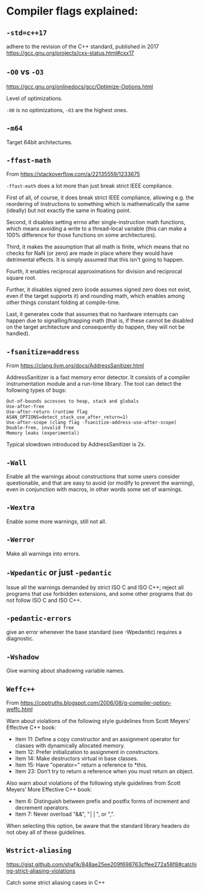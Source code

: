 # Compiler flags explained:

## `-std=c++17`
 
 adhere to the revision of the C++ standard, published in 2017 https://gcc.gnu.org/projects/cxx-status.html#cxx17

## `-O0` vs `-O3`

https://gcc.gnu.org/onlinedocs/gcc/Optimize-Options.html

Level of optimizations. 

`-O0` is no optimizations, `-O3` are the highest ones.

## `-m64`

Target 64bit architectures.

## `-ffast-math`

From https://stackoverflow.com/a/22135559/1233675

`-ffast-math` does a lot more than just break strict IEEE compliance.

First of all, of course, it does break strict IEEE compliance, allowing e.g. the reordering of instructions to something which is mathematically the same (ideally) but not exactly the same in floating point.

Second, it disables setting errno after single-instruction math functions, which means avoiding a write to a thread-local variable (this can make a 100% difference for those functions on some architectures).

Third, it makes the assumption that all math is finite, which means that no checks for NaN (or zero) are made in place where they would have detrimental effects. It is simply assumed that this isn't going to happen.

Fourth, it enables reciprocal approximations for division and reciprocal square root.

Further, it disables signed zero (code assumes signed zero does not exist, even if the target supports it) and rounding math, which enables among other things constant folding at compile-time.

Last, it generates code that assumes that no hardware interrupts can happen due to signalling/trapping math (that is, if these cannot be disabled on the target architecture and consequently do happen, they will not be handled).

## `-fsanitize=address` 

From https://clang.llvm.org/docs/AddressSanitizer.html

AddressSanitizer is a fast memory error detector. It consists of a compiler instrumentation module and a run-time library. The tool can detect the following types of bugs:

    Out-of-bounds accesses to heap, stack and globals
    Use-after-free
    Use-after-return (runtime flag ASAN_OPTIONS=detect_stack_use_after_return=1)
    Use-after-scope (clang flag -fsanitize-address-use-after-scope)
    Double-free, invalid free
    Memory leaks (experimental)

Typical slowdown introduced by AddressSanitizer is 2x.

## `-Wall`

Enable all the warnings about constructions that some users consider questionable, and that are easy to avoid (or modify to prevent the warning), even in conjunction with macros, in other words some set of warnings.

## `-Wextra`
 
Enable some more warnings, still not all.

## `-Werror`
 
Make all warnings into errors.

## `-Wpedantic` or just `-pedantic`

Issue all the warnings demanded by strict ISO C and ISO C++; reject all programs that use forbidden extensions, and some other programs that do not follow ISO C and ISO C++.

## `-pedantic-errors`
 
give an error whenever the base standard (see -Wpedantic) requires a diagnostic.

## `-Wshadow`

Give warning about shadowing variable names.

## `Weffc++`

From https://cpptruths.blogspot.com/2006/08/g-compiler-option-weffc.html

Warn about violations of the following style guidelines from Scott Meyers’ Effective C++ book:

* Item 11: Define a copy constructor and an assignment operator for classes with dynamically allocated memory.
* Item 12: Prefer initialization to assignment in constructors.
* Item 14: Make destructors virtual in base classes.
* Item 15: Have "operator=" return a reference to *this.
* Item 23: Don’t try to return a reference when you must return an object.

Also warn about violations of the following style guidelines from Scott Meyers’ More Effective C++ book:

* Item 6: Distinguish between prefix and postfix forms of increment and decrement operators.
* Item 7: Never overload "&&", "││", or ",".

When selecting this option, be aware that the standard library headers do not obey all of these guidelines.

## `Wstrict-aliasing`

https://gist.github.com/shafik/848ae25ee209f698763cffee272a58f8#catching-strict-aliasing-violations

Catch some strict aliasing cases in C++
